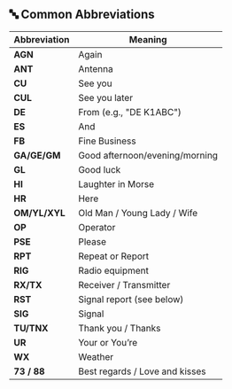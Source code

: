 ## 🔤 Common Abbreviations

| Abbreviation | Meaning |
|--------------|---------|
| **AGN**      | Again |
| **ANT**      | Antenna |
| **CU**       | See you |
| **CUL**      | See you later |
| **DE**       | From (e.g., "DE K1ABC") |
| **ES**       | And |
| **FB**       | Fine Business |
| **GA/GE/GM** | Good afternoon/evening/morning |
| **GL**       | Good luck |
| **HI**       | Laughter in Morse |
| **HR**       | Here |
| **OM/YL/XYL**| Old Man / Young Lady / Wife |
| **OP**       | Operator |
| **PSE**      | Please |
| **RPT**      | Repeat or Report |
| **RIG**      | Radio equipment |
| **RX/TX**    | Receiver / Transmitter |
| **RST**      | Signal report (see below) |
| **SIG**      | Signal |
| **TU/TNX**   | Thank you / Thanks |
| **UR**       | Your or You’re |
| **WX**       | Weather |
| **73 / 88**  | Best regards / Love and kisses |
